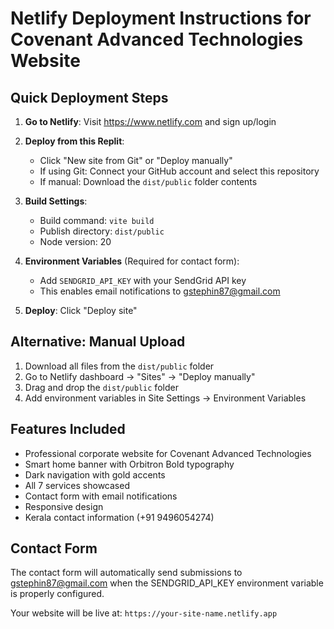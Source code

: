 # Netlify Deployment Instructions for Covenant Advanced Technologies Website

## Quick Deployment Steps

1. **Go to Netlify**: Visit https://www.netlify.com and sign up/login

2. **Deploy from this Replit**:
   - Click "New site from Git" or "Deploy manually"
   - If using Git: Connect your GitHub account and select this repository
   - If manual: Download the `dist/public` folder contents

3. **Build Settings**:
   - Build command: `vite build`
   - Publish directory: `dist/public`
   - Node version: 20

4. **Environment Variables** (Required for contact form):
   - Add `SENDGRID_API_KEY` with your SendGrid API key
   - This enables email notifications to gstephin87@gmail.com

5. **Deploy**: Click "Deploy site"

## Alternative: Manual Upload

1. Download all files from the `dist/public` folder
2. Go to Netlify dashboard → "Sites" → "Deploy manually"
3. Drag and drop the `dist/public` folder
4. Add environment variables in Site Settings → Environment Variables

## Features Included

- Professional corporate website for Covenant Advanced Technologies
- Smart home banner with Orbitron Bold typography
- Dark navigation with gold accents
- All 7 services showcased
- Contact form with email notifications
- Responsive design
- Kerala contact information (+91 9496054274)

## Contact Form

The contact form will automatically send submissions to gstephin87@gmail.com when the SENDGRID_API_KEY environment variable is properly configured.

Your website will be live at: `https://your-site-name.netlify.app`